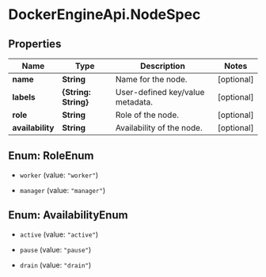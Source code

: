 # DockerEngineApi.NodeSpec

## Properties
Name | Type | Description | Notes
------------ | ------------- | ------------- | -------------
**name** | **String** | Name for the node. | [optional] 
**labels** | **{String: String}** | User-defined key/value metadata. | [optional] 
**role** | **String** | Role of the node. | [optional] 
**availability** | **String** | Availability of the node. | [optional] 


<a name="RoleEnum"></a>
## Enum: RoleEnum


* `worker` (value: `"worker"`)

* `manager` (value: `"manager"`)




<a name="AvailabilityEnum"></a>
## Enum: AvailabilityEnum


* `active` (value: `"active"`)

* `pause` (value: `"pause"`)

* `drain` (value: `"drain"`)




